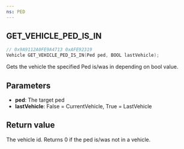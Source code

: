 ```yaml
---
ns: PED
---
```

## GET_VEHICLE_PED_IS_IN

```c
// 0x9A9112A0FE9A4713 0xAFE92319
Vehicle GET_VEHICLE_PED_IS_IN(Ped ped, BOOL lastVehicle);
```

Gets the vehicle the specified Ped is/was in depending on bool value.  

## Parameters
* **ped**: The target ped
* **lastVehicle**: False = CurrentVehicle, True = LastVehicle

## Return value
The vehicle id. Returns 0 if the ped is/was not in a vehicle.
